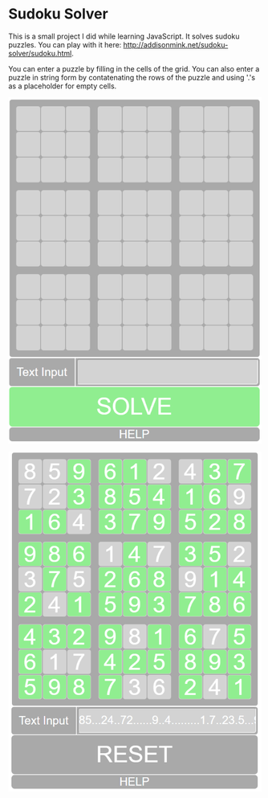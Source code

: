 # Sudoku Solver
This is a small project I did while learning JavaScript. It solves sudoku puzzles. You can play with it here: http://addisonmink.net/sudoku-solver/sudoku.html.

You can enter a puzzle by filling in the cells of the grid. You can also enter a puzzle in string form by contatenating the rows of the puzzle and using '.'s as a placeholder for empty cells. 

![Alt text](/Sudoku.png?raw=true)

![Alt text](/SudokuSolution.png?raw=true)
